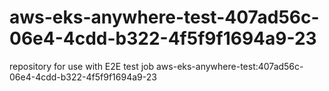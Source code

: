 # aws-eks-anywhere-test-407ad56c-06e4-4cdd-b322-4f5f9f1694a9-23
repository for use with E2E test job aws-eks-anywhere-test:407ad56c-06e4-4cdd-b322-4f5f9f1694a9-23

